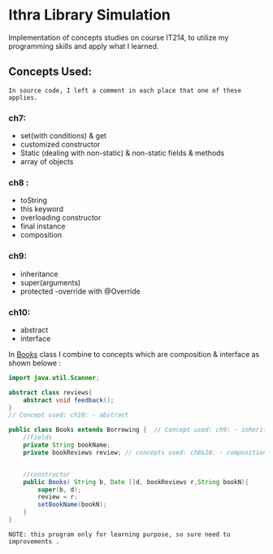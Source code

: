# Ithra Library Simulation
 Implementation of concepts studies on course IT214, to utilize my programming skills and apply what I learned.

## Concepts Used: 
``
In source code, I left a comment in each place that one of these applies.
``
### ch7:
   - set(with conditions) & get 
   - customized constructor 
   - Static (dealing with non-static) & non-static fields & methods
   - array of objects 

### ch8 :
   - toString 
   - this keyword 
   - overloading constructor 
   - final instance 
   - composition 

### ch9:
   - inheritance 
   - super(arguments) 
   - protected
   -override with @Override 


### ch10:
   - abstract 
   - interface 

In [Books](https://github.com/wesamhamad/Ithra_Library_simulation/blob/main/Src/Books.java) class I combine to concepts which are composition & interface as shown belowe :
  
```java
import java.util.Scanner;

abstract class reviews{
    abstract void feedback();
}
// Concept used: ch10: - abstract

public class Books extends Borrowing {  // Concept used: ch9: - inheritance
    //Fields
    private String bookName;
    private bookReviews review; // concepts used: ch8&10: - composition & interface


    //constructor
    public Books( String b, Date []d, bookReviews r,String bookN){
        super(b, d);
        review = r;
        setBookName(bookN);
    }
}
```

``
NOTE: this program only for learning purpose, so sure need to improvements .
``

